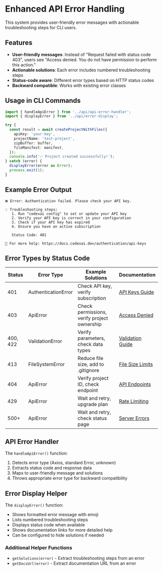 # Enhanced API Error Handling

This system provides user-friendly error messages with actionable troubleshooting steps for CLI users.

## Features

- **User-friendly messages**: Instead of "Request failed with status code 403", users see "Access denied. You do not have permission to perform this action."
- **Actionable solutions**: Each error includes numbered troubleshooting steps
- **Status-code aware**: Different error types based on HTTP status codes
- **Backward compatible**: Works with existing error classes

## Usage in CLI Commands

```typescript
import { handleApiError } from '../api/api-error-handler';
import { displayError } from '../api/error-display';

try {
  const result = await createProjectWithFiles({
    apiKey: 'your-key',
    projectName: 'test-project',
    zipBuffer: buffer,
    fileManifest: manifest,
  });
  console.info('✅ Project created successfully!');
} catch (error) {
  displayError(error as Error);
  process.exit(1);
}
```

## Example Error Output

```
❌ Error: Authentication failed. Please check your API key.

💡 Troubleshooting steps:
   1. Run "codexai config" to set or update your API key
   2. Verify your API key is correct in your configuration  
   3. Check if your API key has expired
   4. Ensure you have an active subscription

   Status Code: 401

📖 For more help: https://docs.codexai.dev/authentication/api-keys
```

## Error Types by Status Code

| Status | Error Type | Example Solutions | Documentation |
|--------|------------|-------------------|---------------|
| 401 | AuthenticationError | Check API key, verify subscription | [API Keys Guide](https://docs.codexai.dev/authentication/api-keys) |
| 403 | ApiError | Check permissions, verify project ownership | [Access Denied](https://docs.codexai.dev/troubleshooting/access-denied) |
| 400, 422 | ValidationError | Verify parameters, check data types | [Validation Guide](https://docs.codexai.dev/api/validation) |
| 413 | FileSystemError | Reduce file size, add to .gitignore | [File Size Limits](https://docs.codexai.dev/limits/file-size) |
| 404 | ApiError | Verify project ID, check endpoint | [API Endpoints](https://docs.codexai.dev/api/endpoints) |
| 429 | ApiError | Wait and retry, upgrade plan | [Rate Limiting](https://docs.codexai.dev/limits/rate-limiting) |
| 500+ | ApiError | Wait and retry, check status page | [Server Errors](https://docs.codexai.dev/troubleshooting/server-errors) |

## API Error Handler

The `handleApiError()` function:
1. Detects error type (Axios, standard Error, unknown)
2. Extracts status code and response data
3. Maps to user-friendly message and solutions
4. Throws appropriate error type for backward compatibility

## Error Display Helper

The `displayError()` function:
- Shows formatted error message with emoji
- Lists numbered troubleshooting steps
- Displays status code when available
- Shows documentation links for more detailed help
- Can be configured to hide solutions if needed

### Additional Helper Functions

- `getSolutions(error)` - Extract troubleshooting steps from an error
- `getDocsUrl(error)` - Extract documentation URL from an error
